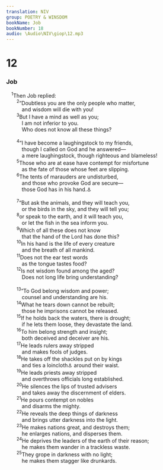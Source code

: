 ```yaml
---
translation: NIV
group: POETRY & WINSDOM
bookName: Job 
bookNumber: 18
audio: \Audio\NIV\giop\12.mp3
---
```


<div class="title"><h1>12</h1><h3>Job </h3></div>
<span class="verse giop_12_1"> <sup>1</sup>Then Job replied: <br/></span>
<span class="verse giop_12_2">  <sup>2</sup>“Doubtless you are the only people who matter, <br/>   and wisdom will die with you! <br/></span>
<span class="verse giop_12_3">  <sup>3</sup>But I have a mind as well as you; <br/>   I am not inferior to you. <br/>   Who does not know all these things? <br/><br/></span>
<span class="verse giop_12_4">  <sup>4</sup>“I have become a laughingstock to my friends, <br/>   though I called on God and he answered— <br/>   a mere laughingstock, though righteous and blameless! <br/></span>
<span class="verse giop_12_5">  <sup>5</sup>Those who are at ease have contempt for misfortune <br/>   as the fate of those whose feet are slipping. <br/></span>
<span class="verse giop_12_6">  <sup>6</sup>The tents of marauders are undisturbed, <br/>   and those who provoke God are secure— <br/>   those God has in his hand.<a data-toggle="tooltip" data-placement="bottom" title="Or those whose god is in their own hand">⚓</a><br/><br/></span>
<span class="verse giop_12_7">  <sup>7</sup>“But ask the animals, and they will teach you, <br/>   or the birds in the sky, and they will tell you; <br/></span>
<span class="verse giop_12_8">  <sup>8</sup>or speak to the earth, and it will teach you, <br/>   or let the fish in the sea inform you. <br/></span>
<span class="verse giop_12_9">  <sup>9</sup>Which of all these does not know <br/>   that the hand of the Lord has done this? <br/></span>
<span class="verse giop_12_10">  <sup>10</sup>In his hand is the life of every creature <br/>   and the breath of all mankind. <br/></span>
<span class="verse giop_12_11">  <sup>11</sup>Does not the ear test words <br/>   as the tongue tastes food? <br/></span>
<span class="verse giop_12_12">  <sup>12</sup>Is not wisdom found among the aged? <br/>   Does not long life bring understanding? <br/><br/></span>
<span class="verse giop_12_13">  <sup>13</sup>“To God belong wisdom and power; <br/>   counsel and understanding are his. <br/></span>
<span class="verse giop_12_14">  <sup>14</sup>What he tears down cannot be rebuilt; <br/>   those he imprisons cannot be released. <br/></span>
<span class="verse giop_12_15">  <sup>15</sup>If he holds back the waters, there is drought; <br/>   if he lets them loose, they devastate the land. <br/></span>
<span class="verse giop_12_16">  <sup>16</sup>To him belong strength and insight; <br/>   both deceived and deceiver are his. <br/></span>
<span class="verse giop_12_17">  <sup>17</sup>He leads rulers away stripped <br/>   and makes fools of judges. <br/></span>
<span class="verse giop_12_18">  <sup>18</sup>He takes off the shackles put on by kings <br/>   and ties a loincloth<a data-toggle="tooltip" data-placement="bottom" title="Or shackles of kings / and ties a belt">⚓</a> around their waist. <br/></span>
<span class="verse giop_12_19">  <sup>19</sup>He leads priests away stripped <br/>   and overthrows officials long established. <br/></span>
<span class="verse giop_12_20">  <sup>20</sup>He silences the lips of trusted advisers <br/>   and takes away the discernment of elders. <br/></span>
<span class="verse giop_12_21">  <sup>21</sup>He pours contempt on nobles <br/>   and disarms the mighty. <br/></span>
<span class="verse giop_12_22">  <sup>22</sup>He reveals the deep things of darkness <br/>   and brings utter darkness into the light. <br/></span>
<span class="verse giop_12_23">  <sup>23</sup>He makes nations great, and destroys them; <br/>   he enlarges nations, and disperses them. <br/></span>
<span class="verse giop_12_24">  <sup>24</sup>He deprives the leaders of the earth of their reason; <br/>   he makes them wander in a trackless waste. <br/></span>
<span class="verse giop_12_25">  <sup>25</sup>They grope in darkness with no light; <br/>   he makes them stagger like drunkards. <br/><br/></span>
